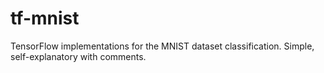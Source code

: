 # tf-mnist
TensorFlow implementations for the MNIST dataset classification.
Simple, self-explanatory with comments.
